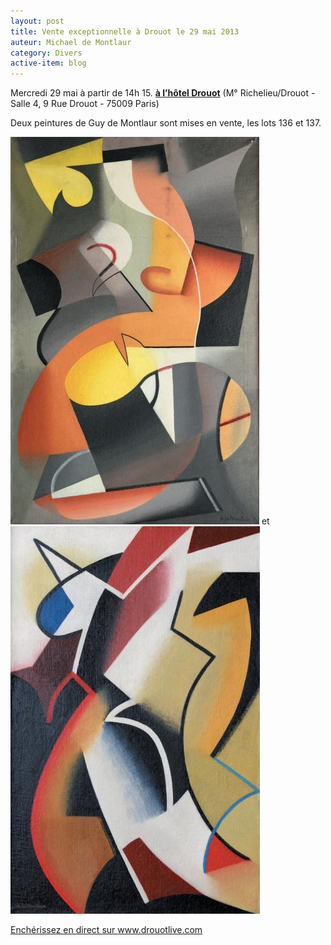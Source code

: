 ```yaml
---
layout: post
title: Vente exceptionnelle à Drouot le 29 mai 2013
auteur: Michael de Montlaur
category: Divers
active-item: blog
---
```


Mercredi 29 mai à partir de 14h 15.
**<a href="http://www.lombrail-teucquam.com/html/index.jsp?id=15970&amp;np=7&amp;lng=fr&amp;npp=20&amp;ordre=1&amp;aff=1&amp;r=">à l’hôtel Drouot</a>** (M° Richelieu/Drouot - Salle 4, 9 Rue Drouot - 75009 Paris)

Deux peintures de Guy de Montlaur sont mises en vente, les lots 136 et 137.

<img src="/photos/wordpress/136.jpg" alt="COMPOSITION, 1950 Huile sur toile, signée bas à droite, signée, datée et située Nice au dos 100 x 65 cm"> et <img src="/photos/wordpress/137.jpg" alt="COMPOSITION, 1950 Huile sur toile, signée en bas à gauche, signée, datée et située Nice au dos 100 x 65 cm">

<a href="http://www.drouotlive.com/#vente15970">Enchérissez en direct sur www.drouotlive.com</a>
